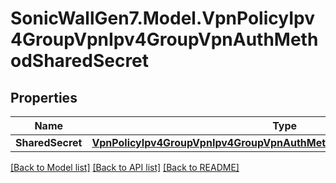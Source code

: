 # SonicWallGen7.Model.VpnPolicyIpv4GroupVpnIpv4GroupVpnAuthMethodSharedSecret

## Properties

Name | Type | Description | Notes
------------ | ------------- | ------------- | -------------
**SharedSecret** | [**VpnPolicyIpv4GroupVpnIpv4GroupVpnAuthMethodSharedSecretSharedSecret**](VpnPolicyIpv4GroupVpnIpv4GroupVpnAuthMethodSharedSecretSharedSecret.md) |  | [optional] 

[[Back to Model list]](../README.md#documentation-for-models) [[Back to API list]](../README.md#documentation-for-api-endpoints) [[Back to README]](../README.md)


